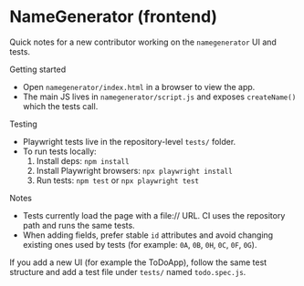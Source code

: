 # NameGenerator (frontend)

Quick notes for a new contributor working on the `namegenerator` UI and tests.

Getting started

- Open `namegenerator/index.html` in a browser to view the app.
- The main JS lives in `namegenerator/script.js` and exposes `createName()` which the tests call.

Testing

- Playwright tests live in the repository-level `tests/` folder.
- To run tests locally:
   1. Install deps: `npm install`
   2. Install Playwright browsers: `npx playwright install`
   3. Run tests: `npm test` or `npx playwright test`

Notes

- Tests currently load the page with a file:// URL. CI uses the repository path and runs the same tests.
- When adding fields, prefer stable `id` attributes and avoid changing existing ones used by tests (for example: `0A`, `0B`, `0H`, `0C`, `0F`, `0G`).

If you add a new UI (for example the ToDoApp), follow the same test structure and add a test file under `tests/` named `todo.spec.js`.
